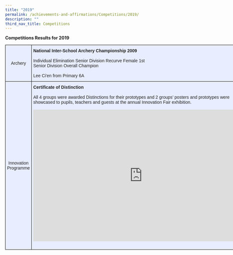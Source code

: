 ```yaml
---
title: "2019"
permalink: /achievements-and-affirmations/Competitions/2019/
description: ""
third_nav_title: Competitions
---
```

**Competitions Results for 2019**

<style type="text/css">
.tg  {border-collapse:collapse;border-spacing:0;margin:0px auto;}
.tg td{border-color:black;border-style:solid;border-width:1px;font-family:Arial, sans-serif;font-size:14px;
  overflow:hidden;padding:10px 5px;word-break:normal;}
.tg th{border-color:black;border-style:solid;border-width:1px;font-family:Arial, sans-serif;font-size:14px;
  font-weight:normal;overflow:hidden;padding:10px 5px;word-break:normal;}
.tg .tg-22b2{background-color:#E8EDFF;color:#222;text-align:center;vertical-align:middle}
.tg .tg-lr6o{background-color:#E8EDFF;color:#222;text-align:left;vertical-align:middle}
</style>
<table style="undefined;table-layout: fixed; width: 796px" class="tg">
<colgroup>
<col style="width: 192px">
<col style="width: 604px">
</colgroup>
<tbody>
  <tr>
    <td class="tg-22b2"> Archery    </td>
    <td class="tg-lr6o"><span style="font-weight:bold">National Inter-School Archery Championship 2009</span><br><br>Individual Elimination Senior Division Recurve Female 1st<br>Senior Division Overall Champion<br><br>Lee Ci'en from Primary 6A</td>
  </tr>
  <tr>
    <td class="tg-22b2"> Innovation Programme</td>
    <td class="tg-lr6o"><span style="font-weight:bold">Certificate of Distinction</span><br><br>All 4 groups were awarded Distinctions for their prototypes and 2 groups’ posters and prototypes were showcased to pupils, teachers and guests at the annual Innovation Fair exhibition.<br><br><iframe allowfullscreen="true" height="422" width="700" frameborder="0" src="https://docs.google.com/presentation/d/e/2PACX-1vSUk47jVQkKBwz2weL6l1nd7cSOjiqT_SIeVFi6pNROwi2yNckvhgoQAzTMY0O1bHiuiUoaXAQaQjoD/embed?start=true&amp;loop=true&amp;delayms=3000"></iframe><br><br></td>
  </tr>
</tbody>
</table>
